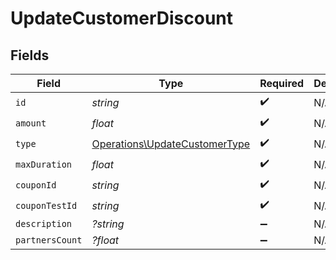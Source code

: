 # UpdateCustomerDiscount


## Fields

| Field                                                                          | Type                                                                           | Required                                                                       | Description                                                                    |
| ------------------------------------------------------------------------------ | ------------------------------------------------------------------------------ | ------------------------------------------------------------------------------ | ------------------------------------------------------------------------------ |
| `id`                                                                           | *string*                                                                       | :heavy_check_mark:                                                             | N/A                                                                            |
| `amount`                                                                       | *float*                                                                        | :heavy_check_mark:                                                             | N/A                                                                            |
| `type`                                                                         | [Operations\UpdateCustomerType](../../Models/Operations/UpdateCustomerType.md) | :heavy_check_mark:                                                             | N/A                                                                            |
| `maxDuration`                                                                  | *float*                                                                        | :heavy_check_mark:                                                             | N/A                                                                            |
| `couponId`                                                                     | *string*                                                                       | :heavy_check_mark:                                                             | N/A                                                                            |
| `couponTestId`                                                                 | *string*                                                                       | :heavy_check_mark:                                                             | N/A                                                                            |
| `description`                                                                  | *?string*                                                                      | :heavy_minus_sign:                                                             | N/A                                                                            |
| `partnersCount`                                                                | *?float*                                                                       | :heavy_minus_sign:                                                             | N/A                                                                            |